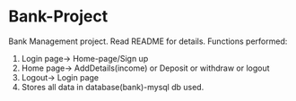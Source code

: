 # Bank-Project
Bank Management project. Read README for details.
Functions performed:
1. Login page-> Home-page/Sign up
2. Home page-> AddDetails(income) or Deposit or withdraw or logout
3. Logout-> Login page
4. Stores all data in database(bank)-mysql db used.
